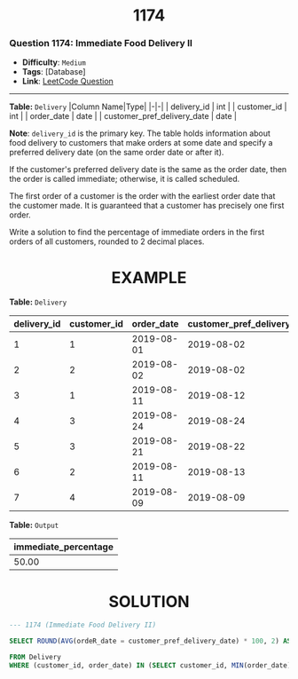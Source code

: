 <h1 align="center">1174</h1>

### Question 1174: Immediate Food Delivery II  

- **Difficulty**: `Medium`  
- **Tags**: [Database]
- **Link**: [LeetCode Question](https://leetcode.com/problems/immediate-food-delivery-ii/description)

---

**Table:** `Delivery`
|Column Name|Type|
|-|-|
| delivery_id                 | int     |
| customer_id                 | int     |
| order_date                  | date    |
| customer_pref_delivery_date | date    |

**Note**: `delivery_id` is the primary key. The table holds information about food delivery to customers that make orders at some date and specify a preferred delivery date (on the same order date or after it).

If the customer's preferred delivery date is the same as the order date, then the order is called immediate; otherwise, it is called scheduled.

The first order of a customer is the order with the earliest order date that the customer made. It is guaranteed that a customer has precisely one first order.

Write a solution to find the percentage of immediate orders in the first orders of all customers, rounded to 2 decimal places.


<h1 align="center">EXAMPLE</h1>

**Table:** `Delivery`

| delivery_id | customer_id | order_date | customer_pref_delivery_date |
|-------------|-------------|------------|-----------------------------|
| 1           | 1           | 2019-08-01 | 2019-08-02                  |
| 2           | 2           | 2019-08-02 | 2019-08-02                  |
| 3           | 1           | 2019-08-11 | 2019-08-12                  |
| 4           | 3           | 2019-08-24 | 2019-08-24                  |
| 5           | 3           | 2019-08-21 | 2019-08-22                  |
| 6           | 2           | 2019-08-11 | 2019-08-13                  |
| 7           | 4           | 2019-08-09 | 2019-08-09                  |

**Table:** `Output`

| immediate_percentage |
|----------------------|
| 50.00                |

<h1 align="center">SOLUTION</h1>

```sql
--- 1174 (Immediate Food Delivery II)

SELECT ROUND(AVG(ordeR_date = customer_pref_delivery_date) * 100, 2) AS immediate_percentage

FROM Delivery
WHERE (customer_id, order_date) IN (SELECT customer_id, MIN(order_date) FROM Delivery GROUP BY customer_id);
```